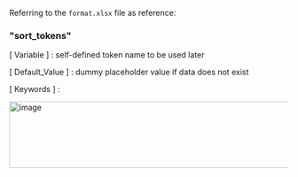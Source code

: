 Referring to the `format.xlsx` file as reference:

### "sort_tokens"
[ Variable ] : self-defined token name to be used later

[ Default_Value ] : dummy placeholder value if data does not exist

[ Keywords ] : 
    
  <img width="761" height="120" alt="image" src="https://github.com/user-attachments/assets/beab0783-c25b-44e3-9578-7145acd262a4" />
